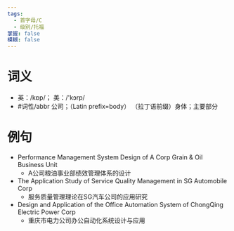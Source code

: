 ```yaml
---
tags:
  - 首字母/C
  - 级别/托福
掌握: false
模糊: false
---
```

# 词义
- 英：/kɒp/； 美：/'kɔrp/
- #词性/abbr  公司；（Latin prefix=body） （拉丁语前缀）身体；主要部分
# 例句
- Performance Management System Design of A Corp Grain & Oil Business Unit
	- A公司粮油事业部绩效管理体系的设计
- The Application Study of Service Quality Management in SG Automobile Corp
	- 服务质量管理理论在SG汽车公司的应用研究
- Design and Application of the Office Automation System of ChongQing Electric Power Corp
	- 重庆市电力公司办公自动化系统设计与应用
